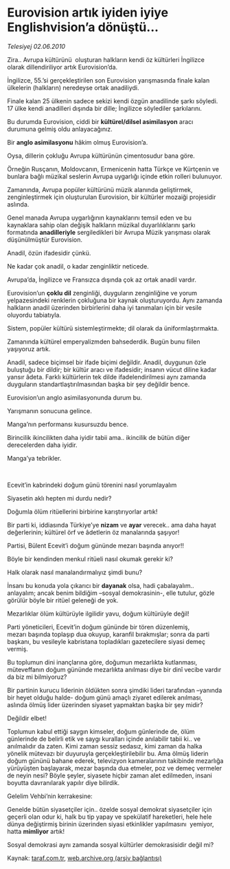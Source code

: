 # Eurovision artık iyiden iyiye Englishvision’a dönüştü... 

*Telesiyej 02.06.2010*

<div class="yazi">
<p>Zira.. Avrupa kültürünü  oluşturan halkların kendi öz kültürleri İngilizce olarak dillendiriliyor artık Eurovision’da.</p>
<p>İngilizce, 55.’si gerçekleştirilen son Eurovision yarışmasında finale kalan ülkelerin (halkların) neredeyse ortak anadiliydi.</p>
<p>Finale kalan 25 ülkenin sadece sekizi kendi özgün anadilinde şarkı söyledi. 17 ülke kendi anadilleri dışında bir dille; İngilizce söylediler şarkılarını.</p>
<p>Bu durumda Eurovision, ciddi bir <b>kültürel/dilsel asimilasyon</b> aracı durumuna gelmiş oldu anlayacağınız.</p>
<p>Bir <b>anglo asimilasyonu</b> hâkim olmuş Eurovision’a.</p>
<p>Oysa, dillerin çokluğu Avrupa kültürünün çimentosudur bana göre.</p>
<p>Örneğin Rusçanın, Moldovcanın, Ermenicenin hatta Türkçe ve Kürtçenin ve bunlara bağlı müzikal seslerin Avrupa uygarlığı içinde etkin rolleri bulunuyor.</p>
<p>Zamanında, Avrupa popüler kültürünü müzik alanında geliştirmek, zenginleştirmek için oluşturulan Eurovision, bir kültürler mozaiği projesidir aslında.</p>
<p>Genel manada Avrupa uygarlığının kaynaklarını temsil eden ve bu kaynaklara sahip olan değişik halkların müzikal duyarlılıklarını şarkı formatında <b>anadilleriyle</b> sergiledikleri bir Avrupa Müzik yarışması olarak düşünülmüştür Eurovision.</p>
<p>Anadil, özün ifadesidir çünkü.</p>
<p>Ne kadar çok anadil, o kadar zenginliktir neticede.</p>
<p>Avrupa’da, İngilizce ve Fransızca dışında çok az ortak anadil vardır.</p>
<p>Eurovision’un <b>çoklu dil</b> zenginliği, duyguların zenginliğine ve yorum yelpazesindeki renklerin çokluğuna bir kaynak oluşturuyordu. Aynı zamanda halkların anadil üzerinden birbirlerini daha iyi tanımaları için bir vesile oluyordu tabiatıyla.</p>
<p>Sistem, popüler kültürü sistemleştirmekte; dil olarak da üniformlaştırmakta.</p>
<p>Zamanında kültürel emperyalizmden bahsederdik. Bugün bunu fiilen yaşıyoruz artık.</p>
<p>Anadil, sadece biçimsel bir ifade biçimi değildir. Anadil, duygunun özle buluştuğu bir dildir; bir kültür aracı ve ifadesidir; insanın vücut diline kadar yansır âdeta. Farklı kültürlerin tek dilde ifadelendirilmesi aynı zamanda duyguların standartlaştırılmasından başka bir şey değildir bence.</p>
<p>Eurovision’un anglo asimilasyonunda durum bu.</p>
<p>Yarışmanın sonucuna gelince.</p>
<p>Manga’nın performansı kusursuzdu bence.</p>
<p>Birincilik ikincilikten daha iyidir tabii ama.. ikincilik de bütün diğer derecelerden daha iyidir.</p>
<p>Manga’ya tebrikler. <br/></p>
<p>      <br/></p>
<p>Ecevit’in kabrindeki doğum günü törenini nasıl yorumlayalım  <br/></p>
<p>Siyasetin aklı hepten mi durdu nedir?</p>
<p>Doğumla ölüm ritüellerini birbirine karıştırıyorlar artık!</p>
<p>Bir parti ki, iddiasında Türkiye’ye <b>nizam</b> ve <b>ayar</b> verecek.. ama daha hayat değerlerinin; kültürel örf ve âdetlerin öz manalarında şaşıyor!</p>
<p>Partisi, Bülent Ecevit’i doğum gününde mezarı başında anıyor!!</p>
<p>Böyle bir kendinden menkul ritüeli nasıl okumak gerekir ki?</p>
<p>Halk olarak nasıl manalandırmalıyız şimdi bunu?</p>
<p>İnsanı bu konuda yola çıkarıcı bir <b>dayanak</b> olsa, hadi çabalayalım.. anlayalım; ancak benim bildiğim –sosyal demokrasinin-, elle tutulur, gözle görülür böyle bir ritüel geleneği de yok.</p>
<p>Mezarlıklar ölüm kültürüyle ilgilidir yavu, doğum kültürüyle değil!</p>
<p>Parti yöneticileri, Ecevit’in doğum gününde bir tören düzenlemiş, mezarı başında toplaşıp dua okuyup, karanfil bırakmışlar; sonra da parti başkanı, bu vesileyle kabristana topladıkları gazetecilere siyasi demeç vermiş.</p>
<p>Bu toplumun dini inançlarına göre, doğumun mezarlıkta kutlanması, müteveffanın doğum gününde mezarlıkta anılması diye bir dinî vecibe vardır da biz mi bilmiyoruz?</p>
<p>Bir partinin kurucu liderinin öldükten sonra şimdiki lideri tarafından –yanında bir heyet olduğu halde- doğum günü amaçlı ziyaret edilerek anılması, aslında ölmüş lider üzerinden siyaset yapmaktan başka bir şey midir?</p>
<p>Değildir elbet!</p>
<p>Toplumun kabul ettiği saygın kimseler, doğum günlerinde de, ölüm günlerinde de belirli etik ve saygı kuralları içinde anılabilir tabii ki.. ve anılmalıdır da zaten. Kimi zaman sessiz sedasız, kimi zaman da halka yönelik mütevazı bir duyuruyla gerçekleştirilebilir bu. Ama ölmüş liderin doğum gününü bahane ederek, televizyon kameralarının takibinde mezarlığa yürüyüşten başlayarak, mezar başında dua etmeler, poz ve demeç vermeler de neyin nesi? Böyle şeyler, siyasete hiçbir zaman alet edilmeden, insani boyutta davranılarak yapılır diye bilirdik.</p>
<p>Gelelim Vehbi’nin kerrakesine:</p>
<p>Genelde bütün siyasetçiler için.. özelde sosyal demokrat siyasetçiler için geçerli olan odur ki, halk bu tip yapay ve spekülatif hareketleri, hele hele dünya değiştirmiş birinin üzerinden siyasi etkinlikler yapılmasını  yemiyor, hatta <b>mimliyor</b> artık!</p>
<p>Sosyal demokrasi aynı zamanda sosyal kültürler demokrasisidir değil mi?</p></div>

Kaynak: [taraf.com.tr](http://www.taraf.com.tr:80/telesiyej/makale-eurovision-artik-iyiden-iyiye-englishvision-a.htm), [web.archive.org (arşiv bağlantısı)](http://web.archive.org/web/20100605005014/http://www.taraf.com.tr:80/telesiyej/makale-eurovision-artik-iyiden-iyiye-englishvision-a.htm)
